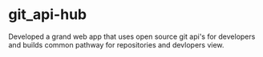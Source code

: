 # git_api-hub
Developed a grand web app that uses open source git api's for developers and builds common pathway for repositories and devlopers view.
